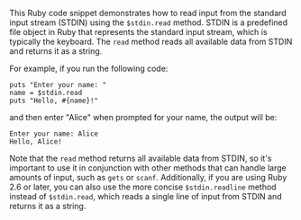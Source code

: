  This Ruby code snippet demonstrates how to read input from the standard input stream (STDIN) using the `$stdin.read` method. STDIN is a predefined file object in Ruby that represents the standard input stream, which is typically the keyboard. The `read` method reads all available data from STDIN and returns it as a string.

For example, if you run the following code:
```
puts "Enter your name: "
name = $stdin.read
puts "Hello, #{name}!"
```
and then enter "Alice" when prompted for your name, the output will be:
```
Enter your name: Alice
Hello, Alice!
```
Note that the `read` method returns all available data from STDIN, so it's important to use it in conjunction with other methods that can handle large amounts of input, such as `gets` or `scanf`. Additionally, if you are using Ruby 2.6 or later, you can also use the more concise `$stdin.readline` method instead of `$stdin.read`, which reads a single line of input from STDIN and returns it as a string.